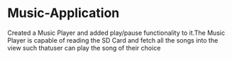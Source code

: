 # Music-Application

Created a Music Player and added play/pause functionality to it.The Music Player is capable of reading the SD Card 
and fetch all the songs into the view such thatuser can play the song of their choice

